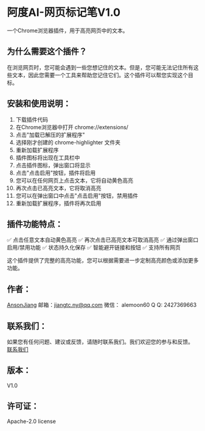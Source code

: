 # 阿度AI-网页标记笔V1.0
一个Chrome浏览器插件，用于高亮网页中的文本。

## 为什么需要这个插件？
在浏览网页时，您可能会遇到一些您想记住的文本。但是，您可能无法记住所有这些文本，因此您需要一个工具来帮助您记住它们。这个插件可以帮您实现这个目标。

## 安装和使用说明：
1. 下载插件代码
2. 在Chrome浏览器中打开 chrome://extensions/
3. 点击"加载已解压的扩展程序"
4. 选择刚才创建的 chrome-highlighter 文件夹
5. 重新加载扩展程序
6. 插件图标将出现在工具栏中
7. 点击插件图标，弹出窗口将显示
8. 点击"点击启用"按钮，插件将启用
9. 您可以在任何网页上点击文本，它将自动黄色高亮
10. 再次点击已高亮文本，它将取消高亮
11. 您可以在弹出窗口中点击"点击启用"按钮，禁用插件
12. 重新加载扩展程序，插件将再次启用

## 插件功能特点：
✅ 点击任意文本自动黄色高亮
✅ 再次点击已高亮文本可取消高亮
✅ 通过弹出窗口启用/禁用功能
✅ 状态持久化保存
✅ 智能避开链接和按钮
✅ 支持所有网页

这个插件提供了完整的高亮功能，您可以根据需要进一步定制高亮颜色或添加更多功能。

## 作者：
[AnsonJiang](https://github.com/anson7722)
邮箱：<jiangtc.ny@qq.com>
微信： alemoon60
Q Q:  2427369663

## 联系我们：
如果您有任何问题、建议或反馈，请随时联系我们。我们欢迎您的参与和反馈。
[联系我们](https://github.com/anson7722/chrome-highlighter/issues)

## 版本：
V1.0
## 许可证：
Apache-2.0 license
